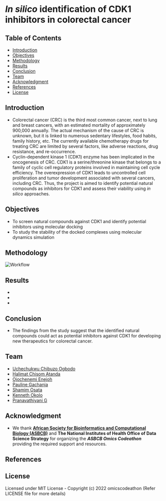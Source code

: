 # ***In silico*** identification of CDK1 inhibitors in colorectal cancer



## Table of Contents
- [Introduction](#Introduction)
- [Objectives](#Objectives)
- [Methodology](#Methodology)
- [Results](#Results)
- [Conclusion](#Conclusion)
- [Team](#Team)
- [Acknowledgment](#Acknowledgment)
- [References](#References)
- [License](#License)


## Introduction

- Colorectal cancer (CRC) is the third most common cancer, next to lung and breast cancers, with an estimated mortality of approximately 900,000 annually. The actual mechanism of the cause of CRC is unknown, but it is linked to numerous sedentary lifestyles, food habits, family history, etc. The currently available chemotherapy drugs for treating CRC are limited by several factors, like adverse reactions, drug resistance, and re-occurrence.
- Cyclin-dependent kinase 1 (CDK1) enzyme has been implicated in the oncogenesis of CRC. CDK1 is a serine/threonine kinase that belongs to a family of cyclic cell regulatory proteins involved in maintaining cell cycle efficiency. The overexpression of CDK1 leads to uncontrolled cell proliferation and tumor development associated with several cancers, including CRC. Thus, the project is aimed to identify potential natural compounds as inhibitors for CDK1 and assess their viability using *in silico* approaches.

## Objectives
- To screen natural compounds against CDK1 and identify potential inhibitors using molecular docking
- To study the stability of the docked complexes using molecular dynamics simulation



## Methodology
![Workflow](/figures/Workflow.jpeg)


## Results
-
-
-


## Conclusion
- The findings from the study suggest that the identified natural compounds could act as potential inhibitors against CDK1 for developing new therapeutics for colorectal cancer.

## Team 
- [Uchechukwu Chibuzo Ogbodo](https://github.com/uchechibuzo)
- [Halimat Chisom Atanda](https://github.com/chisomgold)
- [Ojochenemi Enejoh](https://github.com/chennymee)
- [Pauline Gachanja](https://github.com/paulinegachanja)
- [Shamim Osata](https://github.com/osatashamim)
- [Kenneth Okolo](https://github.com/kennethokolo)
- [Pranavathiyani G](https://github.com/pranavathiyani)


## Acknowledgment
- We thank **[African Society for Bioinformatics and Computational Biology (ASBCB)](https://www.asbcb.org/)** and **The National Institutes of Health Office of Data Science Strategy** for organizing the ***ASBCB Omics Codeathon*** providing the required support and resources.


## References


## License

Licensed under MIT License - Copyright (c) 2022 omicscodeathon (Refer LICENSE file for more details)
